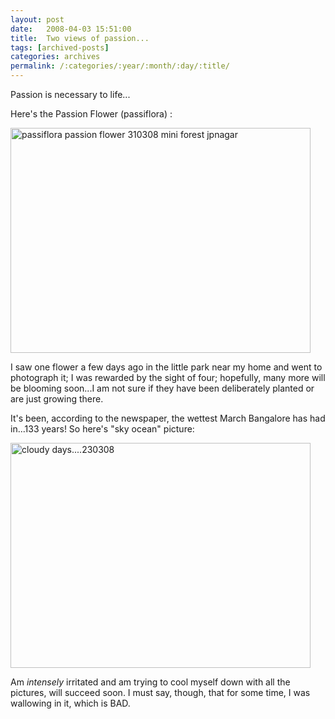 ```yaml
---
layout: post
date:	2008-04-03 15:51:00
title:  Two views of passion...
tags: [archived-posts]
categories: archives
permalink: /:categories/:year/:month/:day/:title/
---
```

Passion is necessary to life...

Here's the Passion Flower (passiflora) :


<a href="http://www.flickr.com/photos/24692687@N05/2377402695/" title="passiflora passion flower 310308 mini forest jpnagar by idesmarch08, on Flickr"><img src="http://farm4.static.flickr.com/3138/2377402695_b29b22e7c3_o.jpg" width="480" height="360" alt="passiflora passion flower 310308 mini forest jpnagar" /></a>


I saw one flower a few days ago in the little park near my home and went to photograph it; I was rewarded by the sight of four; hopefully, many more will be blooming soon...I am not sure if they have been deliberately planted or are just growing there.

It's been, according to the newspaper, the wettest March Bangalore has had in...133 years! So here's "sky ocean" picture:


<a href="http://www.flickr.com/photos/24692687@N05/2385101330/" title="cloudy days....230308 by idesmarch08, on Flickr"><img src="http://farm3.static.flickr.com/2191/2385101330_2f686cea4f_o.jpg" width="480" height="360" alt="cloudy days....230308" /></a>



Am *intensely* irritated and am trying to cool myself down with all the pictures, will succeed soon. I must say, though, that for some time, I was wallowing in it, which is BAD.
